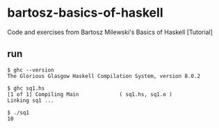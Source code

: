 # bartosz-basics-of-haskell
Code and exercises from Bartosz Milewski's Basics of Haskell [Tutorial]

## run

```shell
$ ghc --version
The Glorious Glasgow Haskell Compilation System, version 8.0.2

$ ghc sq1.hs
[1 of 1] Compiling Main             ( sq1.hs, sq1.o )
Linking sq1 ...

$ ./sq1
10
```

[Totorial]: https://www.schoolofhaskell.com/user/bartosz/basics-of-haskell
